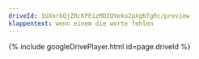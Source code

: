 ```yaml
---
driveId: 1UXorbQjZRcKPEizMDZQVeko2pXgKfgRc/preview
klappentext: wenn einem die worte fehlen
---
```


<!--
<p class="mobile">
<a href="https://drive.google.com/file/d/1UXorbQjZRcKPEizMDZQVeko2pXgKfgRc/view?usp=sharing">SharedGoogleDriveFile</a>
</p> 
<p class="desktop">
<a href="https://drive.google.com/file/d/1UXorbQjZRcKPEizMDZQVeko2pXgKfgRc/view?usp=sharing">SharedGoogleDriveFile</a>
</p> -->

<p id="changeMe">{% include googleDrivePlayer.html id=page.driveId %}</p>
<script>
if (navigator.userAgent.match(/Mobile/)) {
document.getElementById("changeMe").innerHTML ='<a href="https://drive.google.com/file/d/1UXorbQjZRcKPEizMDZQVeko2pXgKfgRc/view?usp=sharing">SharedGoogleDriveFile</a>';
}
</script>


